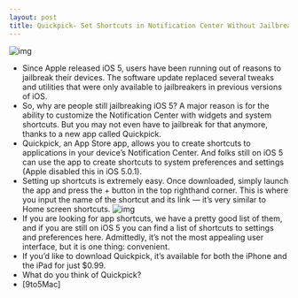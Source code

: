 ```yaml
---
layout: post
title: Quickpick- Set Shortcuts in Notification Center Without Jailbreaking
---
```

![img](http://media.idownloadblog.com/wp-content/uploads/2011/12/quickpick-ss.jpg)
* Since Apple released iOS 5, users have been running out of reasons to jailbreak their devices. The software update replaced several tweaks and utilities that were only available to jailbreakers in previous versions of iOS.
* So, why are people still jailbreaking iOS 5? A major reason is for the ability to customize the Notification Center with widgets and system shortcuts. But you may not even have to jailbreak for that anymore, thanks to a new app called Quickpick.
* Quickpick, an App Store app, allows you to create shortcuts to applications in your device’s Notification Center. And folks still on iOS 5 can use the app to create shortcuts to system preferences and settings (Apple disabled this in iOS 5.0.1).
* Setting up shortcuts is extremely easy. Once downloaded, simply launch the app and press the + button in the top righthand corner. This is where you input the name of the shortcut and its link — it’s very similar to Home screen shortcuts.
![img](http://media.idownloadblog.com/wp-content/uploads/2011/12/quickpick-ss3.jpg)
* If you are looking for app shortcuts, we have a pretty good list of them, and if you are still on iOS 5 you can find a list of shortcuts to settings and preferences here. Admittedly, it’s not the most appealing user interface, but it is one thing: convenient.
* If you’d like to download Quickpick, it’s available for both the iPhone and the iPad for just $0.99.
* What do you think of Quickpick?
* [9to5Mac]

